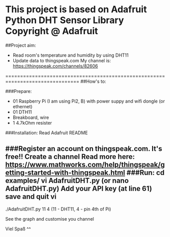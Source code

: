 This project is based on Adafruit Python DHT Sensor Library
Copyright @ Adafruit
===============================================================================
##Project aim:
- Read room's temperature and humidity by using DHT11
- Update data to thingspeak.com
My channel is: https://thingspeak.com/channels/82606

===============================================================================
##How's to:

###Prepare:
- 01 Raspberry Pi (I am using Pi2, B) with power suppy and wifi dongle (or ethernet)
- 01 DTH11
- Breakboard, wire
- 1 4.7kOhm resister

###Installation:
Read Adafruit README

###Register an account on thingspeak.com. It's free!!
Create a channel
Read more here: https://www.mathworks.com/help/thingspeak/getting-started-with-thingspeak.html
###Run:
cd examples/
vi AdafruitDHT.py (or nano AdafruitDHT.py)
Add your API key (at line 61)
save and quit vi
-----
./AdafruitDHT.py 11 4 (11 - DHT11, 4 - pin 4th of Pi)

See the graph and customise you channel

Viel Spaß ^^
